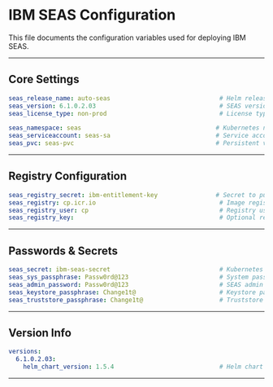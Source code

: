 # IBM SEAS Configuration

This file documents the configuration variables used for deploying IBM SEAS.

---
##    Core Settings 
```yaml
seas_release_name: auto-seas                              # Helm release name for SEAS deployment
seas_version: 6.1.0.2.03                                  # SEAS version
seas_license_type: non-prod                               # License type: prod, non-prod, etc.

seas_namespace: seas                                     # Kubernetes namespace for SEAS
seas_serviceaccount: seas-sa                             # Service account for SEAS
seas_pvc: seas-pvc                                       # Persistent volume claim for SEAS data
```
---
##    Registry Configuration 
```yaml
seas_registry_secret: ibm-entitlement-key                # Secret to pull container images
seas_registry: cp.icr.io                                  # Image registry URL
seas_registry_user: cp                                    # Registry username
seas_registry_key:                                        # Optional registry key, leave empty if not used
```
---
##    Passwords & Secrets 
```yaml
seas_secret: ibm-seas-secret                              # Kubernetes secret for SEAS sensitive data
seas_sys_passphrase: Passw0rd@123                         # System passphrase for SEAS
seas_admin_password: Passw0rd@123                         # SEAS admin password
seas_keystore_passphrase: Change1t@                       # Keystore password
seas_truststore_passphrase: Change1t@                     # Truststore password
```
---
##    Version Info 
```yaml
versions:
  6.1.0.2.03:
    helm_chart_version: 1.5.4                             # Helm chart version for this SEAS version
```
---